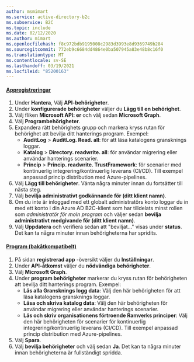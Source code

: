 ```yaml
---
author: msmimart
ms.service: active-directory-b2c
ms.subservice: B2C
ms.topic: include
ms.date: 02/12/2020
ms.author: mimart
ms.openlocfilehash: f8c972bdb9195008c2983d3993e8d9369749b284
ms.sourcegitcommit: 772eb9c6684dd4864e0ba507945a83e48b8c16f0
ms.translationtype: MT
ms.contentlocale: sv-SE
ms.lasthandoff: 03/19/2021
ms.locfileid: "85200163"
---
```

#### <a name="app-registrations"></a>[Appregistreringar](#tab/app-reg-ga/) 

1. Under **Hantera**, Välj **API-behörigheter**.
1. Under **konfigurerade behörigheter** väljer du **Lägg till en behörighet**.
1. Välj fliken **Microsoft API: er** och välj sedan **Microsoft Graph**.
1. Välj **Programbehörigheter**.
1. Expandera rätt behörighets grupp och markera kryss rutan för behörighet att bevilja ditt hanterings program. Exempel:
    * **AuditLog**  >  **AuditLog. Read. all**: för att läsa katalogens gransknings loggar.
    * **Katalog**  >  **Directory. readwrite. all**: för användar migrering eller användar hanterings scenarier.
    * **Princip**  >  **Princip. readwrite. TrustFramework**: för scenarier med kontinuerlig integrering/kontinuerlig leverans (CI/CD). Till exempel anpassad princip distribution med Azure-pipelines.
1. Välj **Lägg till behörigheter**. Vänta några minuter innan du fortsätter till nästa steg.
1. Välj **bevilja administrativt godkännande för (ditt klient namn)**.
1. Om du inte är inloggad med ett globalt administratörs konto loggar du in med ett konto i din Azure AD B2C-klient som har tilldelats minst rollen som *administratör för moln program* och väljer sedan **bevilja administrativt medgivande för (ditt klient namn)**.
1. Välj **Uppdatera** och verifiera sedan att "beviljat..." visas under **status**. Det kan ta några minuter innan behörigheterna har spridits.

#### <a name="applications-legacy"></a>[Program (bakåtkompatibelt)](#tab/applications-legacy/)

1. På sidan **registrerad app** -översikt väljer du **Inställningar**.
1. Under **API-åtkomst** väljer du **nödvändiga behörigheter**.
1. Välj **Microsoft Graph**.
1. Under **program behörigheter** markerar du kryss rutan för behörigheten att bevilja ditt hanterings program. Exempel:
    * **Läs alla Gransknings logg data**: Välj den här behörigheten för att läsa katalogens gransknings loggar.
    * **Läsa och skriva katalog data**: Välj den här behörigheten för användar migrering eller användar hanterings scenarier.
    * **Läs och skriv organisationens förtroende Ramverks principer**: Välj den här behörigheten för scenarier för kontinuerlig integrering/kontinuerlig leverans (CI/CD). Till exempel anpassad princip distribution med Azure-pipelines.
1. Välj **Spara**.
1. Välj **bevilja behörigheter** och välj sedan **Ja**. Det kan ta några minuter innan behörigheterna är fullständigt spridda.
